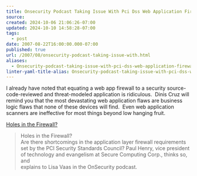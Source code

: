 ```yaml
---
title: Onsecurity Podcast Taking Issue With Pci Dss Web Application Firewall Requirements
source: 
created: 2024-10-06 21:06:26-07:00
updated: 2024-10-10 14:58:28-07:00
tags:
  - post
date: 2007-08-22T16:00:00.000-07:00
published: true
url: /2007/08/onsecurity-podcast-taking-issue-with.html
aliases:
  - Onsecurity-podcast-taking-issue-with-pci-dss-web-application-firewall-requirements
linter-yaml-title-alias: Onsecurity-podcast-taking-issue-with-pci-dss-web-application-firewall-requirements
---
```



I already have noted that equating a web app firewall to a security source-code-reviewed and threat-modeled application is ridiculous.  Dinis Cruz will remind you that the most devastating web application flaws are business logic flaws that none of these devices will find.  Even web application scanners are ineffective for most things beyond low hanging fruit.  
  
[Holes in the Firewall?](http://www.eweek.com/article2/0,1759,2170691,00.asp?kc=EWRSS03129TX1K0000614)  

>   
> Holes in the Firewall?  
> Are there shortcomings in the application layer firewall requirements  
> set by the PCI Security Standards Council? Paul Henry, vice president  
> of technology and evangelism at Secure Computing Corp., thinks so, and  
> explains to Lisa Vaas in the OnSecurity podcast.